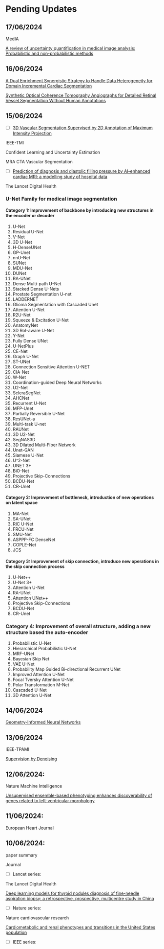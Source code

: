 # Pending Updates

## 17/06/2024
MedIA

[A review of uncertainty quantification in medical image analysis: Probabilistic and non-probabilistic methods](https://www.sciencedirect.com/science/article/pii/S1361841524001488)

## 16/06/2024

[A Dual Enrichment Synergistic Strategy to Handle Data Heterogeneity for Domain Incremental Cardiac Segmentation](https://ieeexplore.ieee.org/document/10433413)

[Synthetic Optical Coherence Tomography Angiographs for Detailed Retinal Vessel Segmentation Without Human Annotations](https://ieeexplore.ieee.org/document/10400503)

## 15/06/2024

- [ ] [3D Vascular Segmentation Supervised by 2D Annotation of Maximum Intensity Projection](https://ieeexplore.ieee.org/document/10423041)

IEEE-TMI 

Confident Learning and Uncertainty Estimation

MRA CTA Vascular Segmentation

- [ ] [Prediction of diagnosis and diastolic filling pressure by AI-enhanced cardiac MRI: a modelling study of hospital data](https://www.thelancet.com/journals/landig/article/PIIS2589-7500(24)00063-3/fulltext)

The Lancet Digital Health 

### U-Net Family for medical image segmentation

#### Category 1: Improvement of backbone by introducing new structures in the encoder or decoder

1. U-Net
2. Residual U-Net
3. V-Net
4. 3D U-Net
5. H-DenseUNet
6. GP-Unet
7. nnU-Net
8. SUNet
9. MDU-Net
10. DUNet
11. RA-UNet
12. Dense Multi-path U-Net
13. Stacked Dense U-Nets
14. Prostate Segmentation U-net
15. LADDERNET
16. Glioma Segmentation with Cascaded Unet
17. Attention U-Net
18. R2U-Net
19. Squeeze & Excitation U-Net
20. AnatomyNet
21. 3D RoI-aware U-Net
22. Y-Net
23. Fully Dense UNet
24. U-NetPlus
25. CE-Net
26. Graph U-Net
27. ST-UNet
28. Connection Sensitive Attention U-NET
29. CIA-Net
30. W-Net
31. Coordination-guided Deep Neural Networks
32. U2-Net
33. ScleraSegNet
34. AHCNet
35. Recurrent U-Net
36. MFP-Unet
37. Partially Reversible U-Net
38. ResUNet-a
39. Multi-task U-net
40. RAUNet
41. 3D U2-Net
42. SegNAS3D
43. 3D Dilated Multi-Fiber Network
44. Unet-GAN
45. Siamese U-Net
46. U^2-Net
47. UNET 3+
48. BiO-Net
49. Projective Skip-Connections
50. BCDU-Net
51. CR-Unet

#### Category 2: Improvement of bottleneck, introduction of new operations on latent space

1. MA-Net
2. SA-UNet
3. RIC U-Net
4. FRCU-Net
5. SMU-Net
6. ASPPP-FC DenseNet
7. COPLE-Net
8. JCS

#### Category 3: Improvement of skip connection, introduce new operations in the skip connection process

1. U-Net++
2. U-Net 3+
3. Attention U-Net
4. RA-UNet
5. Attention UNet++
6. Projective Skip-Connections
7. BCDU-Net
8. CR-Unet

### Category 4: Improvement of overall structure, adding a new structure based the auto-encoder

1. Probabilistic U-Net
2. Hierarchical Probabilistic U-Net
3. MRF-UNet
4. Bayesian Skip Net
5. VAE U-Net
6. Probability Map Guided Bi-directional Recurrent UNet
7. Improved Attention U-Net
8. Focal Tversky Attention U-Net
9. Polar Transformation M-Net
10. Cascaded U-Net
11. 3D Attention U-Net





## 14/06/2024

[Geometry-Informed Neural Networks](https://arxiv.org/abs/2402.14009)

## 13/06/2024
IEEE-TPAMI

[Supervision by Denoising](https://ieeexplore.ieee.org/document/10197225)


## 12/06/2024:
Nature Machine Intelligence

[Unsupervised ensemble-based phenotyping enhances discoverability of genes related to left-ventricular morphology](https://www.nature.com/articles/s42256-024-00801-1)

## 11/06/2024:

European Heart Journal



## 10/06/2024:

paper summary


Journal

- [ ] Lancet series:

The Lancet Digital Health

[Deep learning models for thyroid nodules diagnosis of fine-needle aspiration biopsy: a retrospective, prospective, multicentre study in China](https://www.sciencedirect.com/science/article/pii/S2589750024000852?dgcid=rss_sd_all)
 
- [ ] Nature series:
      
Nature cardiovascular research
      
[Cardiometabolic and renal phenotypes and transitions in the United States population](https://www.nature.com/articles/s44161-023-00391-y)

- [ ] IEEE series:
